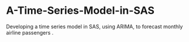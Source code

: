 # A-Time-Series-Model-in-SAS
Developing a time series model in SAS, using ARIMA, to forecast monthly airline passengers .
